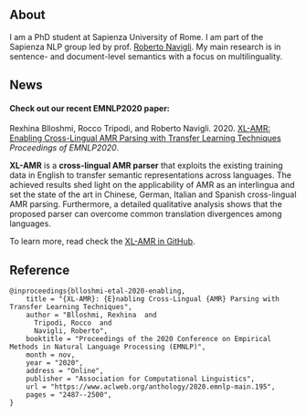 ## About

I am a PhD student at Sapienza University of Rome. I am part of the Sapienza NLP group led by prof. [Roberto Navigli](http://wwwusers.di.uniroma1.it/~navigli/). My main research is in sentence- and document-level semantics with a focus on multilinguality.

## News

#### Check out our recent EMNLP2020 paper:

Rexhina Blloshmi, Rocco Tripodi, and Roberto Navigli. 2020. [XL-AMR: Enabling Cross-Lingual AMR Parsing with Transfer Learning Techniques](https://www.aclweb.org/anthology/2020.emnlp-main.195.pdf) *Proceedings of EMNLP2020*.

**XL-AMR** is a **cross-lingual AMR parser** that exploits the existing training data in English to transfer semantic representations across languages. The achieved results shed light on the applicability of AMR  as an interlingua and set the state of the art in Chinese, German, Italian and Spanish cross-lingual AMR parsing. Furthermore, a detailed qualitative analysis shows that the proposed parser can overcome common translation divergences among languages.

To learn more, read check the [XL-AMR in GitHub](https://github.com/SapienzaNLP/xl-amr).

## Reference
```
@inproceedings{blloshmi-etal-2020-enabling,
    title = "{XL-AMR}: {E}nabling Cross-Lingual {AMR} Parsing with Transfer Learning Techniques",
    author = "Blloshmi, Rexhina  and
      Tripodi, Rocco  and
      Navigli, Roberto",
    booktitle = "Proceedings of the 2020 Conference on Empirical Methods in Natural Language Processing (EMNLP)",
    month = nov,
    year = "2020",
    address = "Online",
    publisher = "Association for Computational Linguistics",
    url = "https://www.aclweb.org/anthology/2020.emnlp-main.195",
    pages = "2487--2500",
}
```


